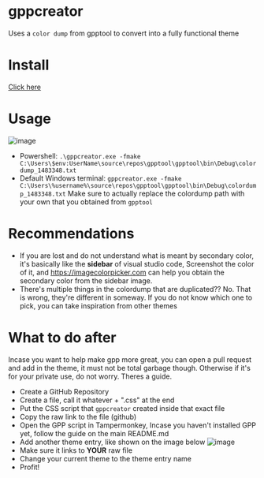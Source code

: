 # gppcreator
Uses a `color dump` from gpptool to convert into a fully functional theme

# Install
[Click here](https://cdn.discordapp.com/attachments/1170748927927140506/1172682223909093466/gppcreator.exe)

# Usage
![image](https://github.com/Storm99999/githubpp/assets/87811650/fa1e5b28-8ce2-4918-86d0-13ae852f2eb8)
* Powershell: `.\gppcreator.exe -fmake C:\Users\$env:UserName\source\repos\gpptool\gpptool\bin\Debug\colordump_1483348.txt`
* Default Windows terminal: `gppcreator.exe -fmake C:\Users\%username%\source\repos\gpptool\gpptool\bin\Debug\colordump_1483348.txt`
Make sure to actually replace the colordump path with your own that you obtained from `gpptool`

# Recommendations
* If you are lost and do not understand what is meant by secondary color, it's basically like the **sidebar** of visual studio code, Screenshot the color of it, and https://imagecolorpicker.com can help you obtain the secondary color from the sidebar image.
* There's multiple things in the colordump that are duplicated?? No. That is wrong, they're different in someway. If you do not know which one to pick, you can take inspiration from other themes

# What to do after
Incase you want to help make gpp more great, you can open a pull request and add in the theme, it must not be total garbage though. Otherwise if it's for your private use, do not worry. Theres a guide.
* Create a GitHub Repository
* Create a file, call it whatever + ".css" at the end
* Put the CSS script that `gppcreator` created inside that exact file
* Copy the raw link to the file (github)
* Open the GPP script in Tampermonkey, Incase you haven't installed GPP yet, follow the guide on the main README.md
* Add another theme entry, like shown on the image below
![image](https://github.com/Storm99999/githubpp/assets/87811650/5e4d4394-6048-42fe-9c85-87279cb4b712)
* Make sure it links to **YOUR** raw file
* Change your current theme to the theme entry name
* Profit!
